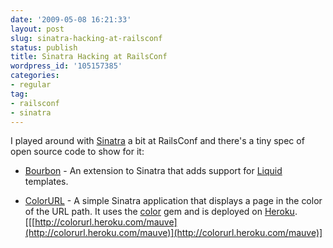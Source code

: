 ```yaml
---
date: '2009-05-08 16:21:33'
layout: post
slug: sinatra-hacking-at-railsconf
status: publish
title: Sinatra Hacking at RailsConf
wordpress_id: '105157385'
categories:
- regular
tag:
- railsconf
- sinatra
---
```


I played around with [Sinatra](http://www.sinatrarb.com/) a bit at RailsConf and there's a tiny spec of open source code to show for it:




  * [Bourbon](http://subakva.github.com/bourbon) - An extension to Sinatra that adds support for [Liquid](http://wiki.github.com/tobi/liquid) templates.


  * [ColorURL](http://github.com/subakva/colorurl/tree/master) - A simple Sinatra application that displays a page in the color of the URL path. It uses the [color](http://color.rubyforge.org/) gem and is deployed on [Heroku](http://www.heroku.com). [[[http://colorurl.heroku.com/mauve](http://colorurl.heroku.com/mauve)](http://colorurl.heroku.com/mauve)]


